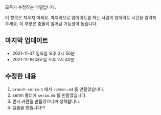 모두가 수정하는 파일입니다.

이 항목은 지우지 마세요.
마지막으로 업데이트를 하는 사람이 업데이트 시간을 입력해 주세요.
이 부분은 충돌이 일어날 가능성이 높습니다.
## 마지막 업데이트
* 2021-11-07 일요일 오후 2시 56분
* 2021-11-16 화요일 오후 2시 40분

## 수정한 내용
1. `branch-serim-1` 에서 `common.md` 를 만들었습니다.
2. serim 폴더에 `serim.md` 를 만들었습니다.
3. 먼저 커먼을 만들었으니까 생략합니다.
4. 실습을 했습니다!!!

